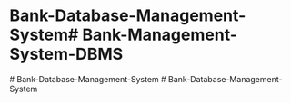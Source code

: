 # Bank-Database-Management-System# Bank-Management-System-DBMS
#   B a n k - D a t a b a s e - M a n a g e m e n t - S y s t e m  
 # Bank-Database-Management-System
